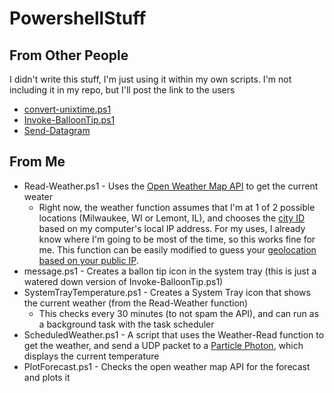 # PowershellStuff
## From Other People
I didn't write this stuff, I'm just using it within my own scripts. I'm not including it in my repo, but I'll post the link to the users
 * [convert-unixtime.ps1](https://github.com/segmentio/unix-time)
 * [Invoke-BalloonTip.ps1](https://github.com/proxb/PowerShell_Scripts) 
 * [Send-Datagram](https://gist.github.com/hotstone/fdff6a808d1e03010d29)
## From Me
* Read-Weather.ps1 - Uses the [Open Weather Map API](https://openweathermap.org) to get the current weater
  * Right now, the weather function assumes that I'm at 1 of 2 possible locations (Milwaukee, WI or Lemont, IL), and chooses the [city ID](http://openweathermap.org/help/city_list.txt) based on my computer's local IP address. For my uses, I already know where I'm going to be most of the time, so this works fine for me. This function can be easily modified to guess your [geolocation based on your public IP](http://ip-api.com/).
* message.ps1 - Creates a ballon tip icon in the system tray (this is just a watered down version of Invoke-BalloonTip.ps1)
* SystemTrayTemperature.ps1 - Creates a System Tray icon that shows the current weather (from the Read-Weather function)
    * This checks every 30 minutes (to not spam the API), and can run as a background task with the task scheduler
 * ScheduledWeather.ps1 - A script that uses the Weather-Read function to get the weather, and send a UDP packet to a [Particle Photon](https://www.particle.io/), which displays the current temperature
 * PlotForecast.ps1 - Checks the open weather map API for the forecast and plots it



